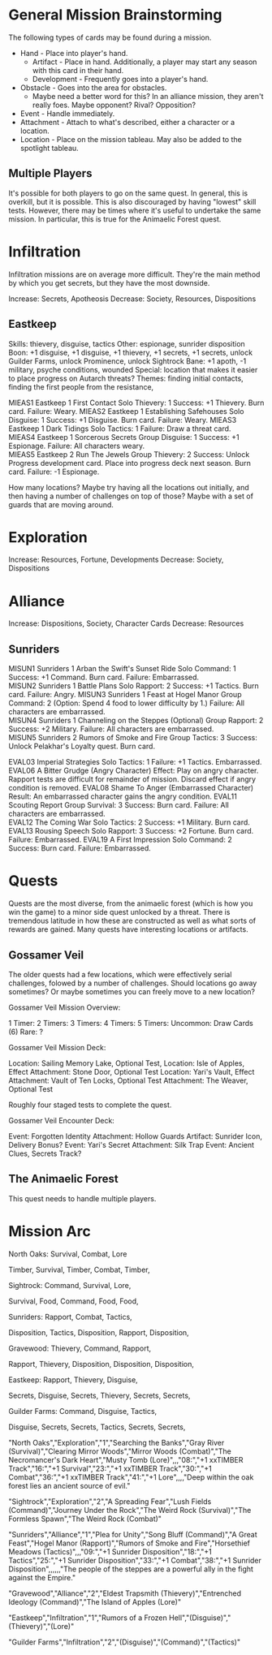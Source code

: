 # General Mission Brainstorming

The following types of cards may be found during a mission.

* Hand - Place into player's hand.
   * Artifact - Place in hand. Additionally, a player may start any season with this card in their hand.
   * Development - Frequently goes into a player's hand.
* Obstacle - Goes into the area for obstacles.
   * Maybe need a better word for this? In an alliance mission, they aren't really foes. Maybe opponent? Rival? Opposition?
* Event - Handle immediately.
* Attachment - Attach to what's described, either a character or a location.
* Location - Place on the mission tableau. May also be added to the spotlight tableau.

## Multiple Players

It's possible for both players to go on the same quest. In general, this is overkill, but it is possible. This is also discouraged by having "lowest" skill tests. However, there may be times where it's useful to undertake the same mission. In particular, this is true for the Animaelic Forest quest.

# Infiltration

Infiltration missions are on average more difficult. They're the main method by which you get secrets, but they have the most downside.

Increase: Secrets, Apotheosis
Decrease: Society, Resources, Dispositions

## Eastkeep

Skills: thievery, disguise, tactics
Other: espionage, sunrider disposition
Boon: +1 disguise, +1 disguise, +1 thievery, +1 secrets, +1 secrets, unlock Guilder Farms, unlock Prominence, unlock Sightrock
Bane: +1 apoth, -1 military, psyche conditions, wounded
Special: location that makes it easier to place progress on Autarch threats?
Themes: finding initial contacts, finding the first people from the resistance,

MIEAS1	Eastkeep	1	First Contact		Solo Thievery: 1	Success: +1 Thievery. Burn card.	Failure: Weary.	
MIEAS2	Eastkeep	1	Establishing Safehouses		Solo Disguise: 1	Success: +1 Disguise. Burn card.	Failure: Weary.	
MIEAS3	Eastkeep	1	Dark Tidings		Solo Tactics: 1		Failure: Draw a threat card.	
MIEAS4	Eastkeep	1	Sorcerous Secrets		Group Disguise: 1	Success: +1 Espionage.	Failure: All characters weary.	
MIEAS5	Eastkeep	2	Run The Jewels		Group Thievery: 2	Success: Unlock Progress development card. Place into progress deck next season. Burn card.	Failure: -1 Espionage.

How many locations? Maybe try having all the locations out initially, and then having a number of challenges on top of those? Maybe with a set of guards that are moving around.	

# Exploration

Increase: Resources, Fortune, Developments
Decrease: Society, Dispositions

# Alliance

Increase: Dispositions, Society, Character Cards
Decrease: Resources

## Sunriders

MISUN1	Sunriders	1	Arban the Swift's Sunset Ride		Solo Command: 1	Success: +1 Command. Burn card.	Failure: Embarrassed.	
MISUN2	Sunriders	1	Battle Plans		Solo Rapport: 2	Success: +1 Tactics. Burn card.	Failure: Angry.	
MISUN3	Sunriders	1	Feast at Hogel Manor		Group Command: 2 (Option: Spend 4 food to lower difficulty by 1.)		Failure: All characters are embarrassed.	
MISUN4	Sunriders	1	Channeling on the Steppes		(Optional) Group Rapport: 2	Success: +2 Military.	Failure: All characters are embarrassed.	
MISUN5	Sunriders	2	Rumors of Smoke and Fire		Group Tactics: 3	Success: Unlock Pelakhar's Loyalty quest. Burn card.	

EVAL03	Imperial Strategies		Solo Tactics: 1		Failure: +1 Tactics. Embarrassed.	
EVAL06	A Bitter Grudge		(Angry Character)			Effect: Play on angry character. Rapport tests are difficult for remainder of mission. Discard effect if angry condition is removed.
EVAL08	Shame To Anger		(Embarrassed Character)			Result: An embarrassed character gains the angry condition.
EVAL11	Scouting Report		Group Survival: 3	Success: Burn card.	Failure: All characters are embarrassed.	
EVAL12	The Coming War		Solo Tactics: 2	Success: +1 Military. Burn card.		
EVAL13	Rousing Speech		Solo Rapport: 3	Success: +2 Fortune. Burn card.	Failure: Embarrassed.
EVAL19	A First Impression		Solo Command: 2	Success: Burn card.	Failure: Embarrassed.

# Quests

Quests are the most diverse, from the animaelic forest (which is how you win the game) to a minor side quest unlocked by a threat. There is tremendous latitude in how these are constructed as well as what sorts of rewards are gained. Many quests have interesting locations or artifacts.

## Gossamer Veil

The older quests had a few locations, which were effectively serial challenges, folowed by a number of challenges. Should locations go away sometimes? Or maybe sometimes you can freely move to a new location?

Gossamer Veil Mission Overview:

1 Timer:
2 Timers:
3 Timers:
4 Timers:
5 Timers:
Uncommon: Draw Cards (6)
Rare: ?

Gossamer Veil Mission Deck: 

Location: Sailing Memory Lake, Optional Test,
Location: Isle of Apples, Effect
Attachment: Stone Door, Optional Test
Location: Yari's Vault, Effect
Attachment: Vault of Ten Locks, Optional Test
Attachment: The Weaver, Optional Test

Roughly four staged tests to complete the quest.

Gossamer Veil Encounter Deck: 

Event: Forgotten Identity
Attachment: Hollow Guards
Artifact: Sunrider Icon, Delivery Bonus?
Event: Yari's Secret
Attachment: Silk Trap
Event: Ancient Clues, Secrets Track?

## The Animaelic Forest

This quest needs to handle multiple players.

# Mission Arc

North Oaks: 
Survival,
Combat,
Lore

Timber,
Survival,
Timber,
Combat,
Timber,

Sightrock: 
Command,
Survival,
Lore,

Survival,
Food,
Command,
Food,
Food,

Sunriders: 
Rapport,
Combat,
Tactics,

Disposition,
Tactics,
Disposition,
Rapport,
Disposition,

Gravewood:
Thievery,
Command,
Rapport,

Rapport,
Thievery,
Disposition,
Disposition,
Disposition,

Eastkeep:
Rapport, 
Thievery,
Disguise,

Secrets,
Disguise,
Secrets,
Thievery,
Secrets,
Secrets,

Guilder Farms:
Command, 
Disguise, 
Tactics,

Disguise,
Secrets,
Secrets,
Tactics,
Secrets,
Secrets,

"North Oaks","Exploration","1","Searching the Banks","Gray River (Survival)","Clearing Mirror Woods","Mirror Woods (Combat)","The Necromancer's Dark Heart","Musty Tomb (Lore)",,,"08:","+1 xxTIMBER Track","16:","+1 Survival","23:","+1 xxTIMBER Track","30:","+1 Combat","36:","+1 xxTIMBER Track","41:","+1 Lore",,,,"Deep within the oak forest lies an ancient source of evil."

"Sightrock","Exploration","2","A Spreading Fear","Lush Fields (Command)","Journey Under the Rock","The Weird Rock (Survival)","The Formless Spawn","The Weird Rock (Combat)"

"Sunriders","Alliance","1","Plea for Unity","Song Bluff (Command)","A Great Feast","Hogel Manor (Rapport)","Rumors of Smoke and Fire","Horsethief Meadows (Tactics)",,,"09:","+1 Sunrider Disposition","18:","+1 Tactics","25:","+1 Sunrider Disposition","33:","+1 Combat","38:","+1 Sunrider Disposition",,,,,,"The people of the steppes are a powerful ally in the fight against the Empire."

"Gravewood","Alliance","2","Eldest Trapsmith (Thievery)","Entrenched Ideology (Command)","The Island of Apples (Lore)"

"Eastkeep","Infiltration","1","Rumors of a Frozen Hell","(Disguise)","(Thievery)","(Lore)"

"Guilder Farms","Infiltration","2","(Disguise)","(Command)","(Tactics)"
